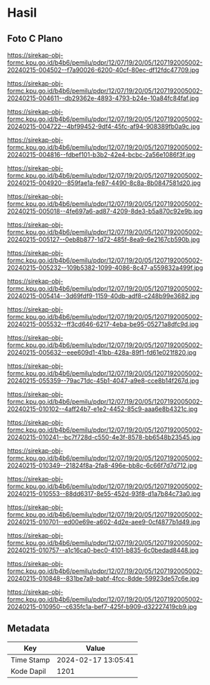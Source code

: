 # Hasil

## Foto C Plano

https://sirekap-obj-formc.kpu.go.id/b4b6/pemilu/pdpr/12/07/19/20/05/1207192005002-20240215-004502--f7a90026-6200-40cf-80ec-df12fdc47709.jpg

https://sirekap-obj-formc.kpu.go.id/b4b6/pemilu/pdpr/12/07/19/20/05/1207192005002-20240215-004611--db29362e-4893-4793-b24e-10a84fc84faf.jpg

https://sirekap-obj-formc.kpu.go.id/b4b6/pemilu/pdpr/12/07/19/20/05/1207192005002-20240215-004722--4bf99452-9df4-45fc-af94-908389fb0a9c.jpg

https://sirekap-obj-formc.kpu.go.id/b4b6/pemilu/pdpr/12/07/19/20/05/1207192005002-20240215-004816--fdbef101-b3b2-42e4-bcbc-2a56e1086f3f.jpg

https://sirekap-obj-formc.kpu.go.id/b4b6/pemilu/pdpr/12/07/19/20/05/1207192005002-20240215-004920--859fae1a-fe87-4490-8c8a-8b0847581d20.jpg

https://sirekap-obj-formc.kpu.go.id/b4b6/pemilu/pdpr/12/07/19/20/05/1207192005002-20240215-005018--4fe697a6-ad87-4209-8de3-b5a870c92e9b.jpg

https://sirekap-obj-formc.kpu.go.id/b4b6/pemilu/pdpr/12/07/19/20/05/1207192005002-20240215-005127--0eb8b877-1d72-485f-8ea9-6e2167cb590b.jpg

https://sirekap-obj-formc.kpu.go.id/b4b6/pemilu/pdpr/12/07/19/20/05/1207192005002-20240215-005232--109b5382-1099-4086-8c47-a559832a499f.jpg

https://sirekap-obj-formc.kpu.go.id/b4b6/pemilu/pdpr/12/07/19/20/05/1207192005002-20240215-005414--3d69fdf9-1159-40db-adf8-c248b99e3682.jpg

https://sirekap-obj-formc.kpu.go.id/b4b6/pemilu/pdpr/12/07/19/20/05/1207192005002-20240215-005532--ff3cd646-6217-4eba-be95-05271a8dfc9d.jpg

https://sirekap-obj-formc.kpu.go.id/b4b6/pemilu/pdpr/12/07/19/20/05/1207192005002-20240215-005632--eee609d1-41bb-428a-89f1-fd61e021f820.jpg

https://sirekap-obj-formc.kpu.go.id/b4b6/pemilu/pdpr/12/07/19/20/05/1207192005002-20240215-055359--79ac71dc-45b1-4047-a9e8-cce8b14f267d.jpg

https://sirekap-obj-formc.kpu.go.id/b4b6/pemilu/pdpr/12/07/19/20/05/1207192005002-20240215-010102--4aff24b7-e1e2-4452-85c9-aaa6e8b4321c.jpg

https://sirekap-obj-formc.kpu.go.id/b4b6/pemilu/pdpr/12/07/19/20/05/1207192005002-20240215-010241--bc7f728d-c550-4e3f-8578-bb6548b23545.jpg

https://sirekap-obj-formc.kpu.go.id/b4b6/pemilu/pdpr/12/07/19/20/05/1207192005002-20240215-010349--21824f8a-2fa8-496e-bb8c-6c66f7d7d712.jpg

https://sirekap-obj-formc.kpu.go.id/b4b6/pemilu/pdpr/12/07/19/20/05/1207192005002-20240215-010553--88dd6317-8e55-452d-93f8-d1a7b84c73a0.jpg

https://sirekap-obj-formc.kpu.go.id/b4b6/pemilu/pdpr/12/07/19/20/05/1207192005002-20240215-010701--ed00e69e-a602-4d2e-aee9-0cf4877b1d49.jpg

https://sirekap-obj-formc.kpu.go.id/b4b6/pemilu/pdpr/12/07/19/20/05/1207192005002-20240215-010757--a1c16ca0-bec0-4101-b835-6c0bedad8448.jpg

https://sirekap-obj-formc.kpu.go.id/b4b6/pemilu/pdpr/12/07/19/20/05/1207192005002-20240215-010848--831be7a9-babf-4fcc-8dde-59923de57c6e.jpg

https://sirekap-obj-formc.kpu.go.id/b4b6/pemilu/pdpr/12/07/19/20/05/1207192005002-20240215-010950--c635fc1a-bef7-425f-b909-d32227419cb9.jpg


## Metadata

| Key        | Value               |
| ---------- | ------------------- |
| Time Stamp | 2024-02-17 13:05:41 |
| Kode Dapil | 1201                |



